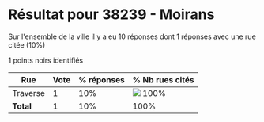 # Résultat pour 38239 - Moirans

Sur l'ensemble de la ville il y a eu 10 réponses dont 1 réponses avec une rue citée (10%)

1 points noirs identifiés

| Rue | Vote | % réponses | % Nb rues cités|
|-----|------|------------|----------------|
| Traverse | 1 | 10% | <img src="../../img/bar_100.gif" />&nbsp;100%|
| **Total** | 1 | 10% | 100%|
